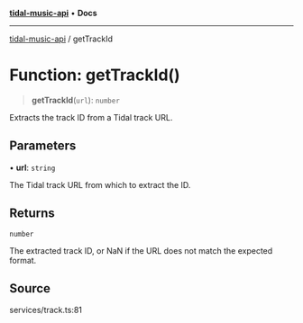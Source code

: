 [**tidal-music-api**](../README.md) • **Docs**

---

[tidal-music-api](../globals.md) / getTrackId

# Function: getTrackId()

> **getTrackId**(`url`): `number`

Extracts the track ID from a Tidal track URL.

## Parameters

• **url**: `string`

The Tidal track URL from which to extract the ID.

## Returns

`number`

The extracted track ID, or NaN if the URL does not match the expected format.

## Source

services/track.ts:81
